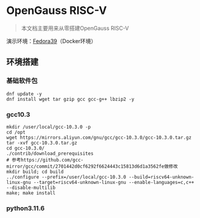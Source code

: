 # OpenGauss RISC-V

> 本文档主要用来从零搭建OpenGauss RISC-V

演示环境：[Fedora39](https://hub.docker.com/r/imbearchild/fedora-rv64)（Docker环境）

## 环境搭建

### 基础软件包

```
dnf update -y
dnf install wget tar gzip gcc gcc-g++ lbzip2 -y
```

### gcc10.3

```
mkdir /user/local/gcc-10.3.0 -p
cd /opt
wget https://mirrors.aliyun.com/gnu/gcc/gcc-10.3.0/gcc-10.3.0.tar.gz
tar -xvf gcc-10.3.0.tar.gz
cd gcc-10.3.0/
./contrib/download_prerequisites
# 参考https://github.com/gcc-mirror/gcc/commit/2701442d0cf6292f6624443c15813d6d1a3562fe做修改
mkdir build; cd build
../configure --prefix=/user/local/gcc-10.3.0 --build=riscv64-unknown-linux-gnu --target=riscv64-unknown-linux-gnu --enable-languages=c,c++ --disable-multilib
make; make install
```

### python3.11.6
